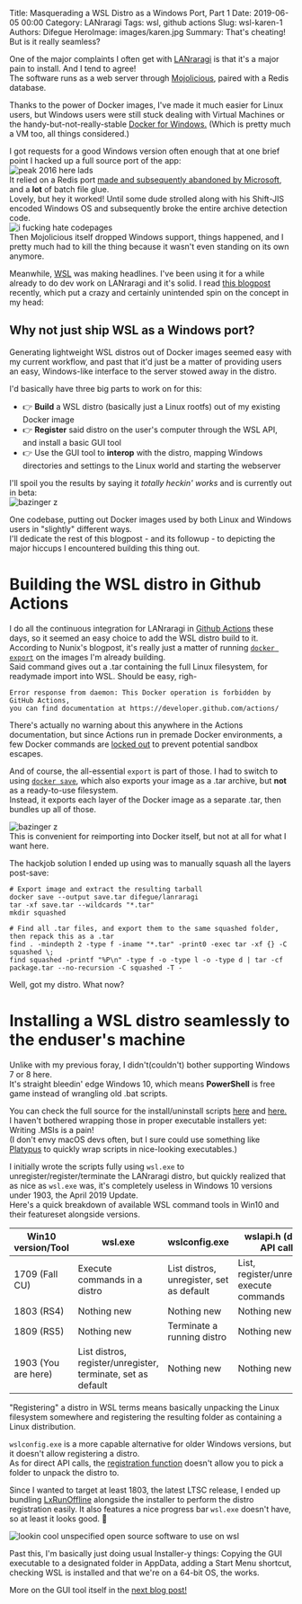 Title: Masquerading a WSL Distro as a Windows Port, Part 1
Date: 2019-06-05 00:00
Category: LANraragi
Tags: wsl, github actions
Slug: wsl-karen-1
Authors: Difegue
HeroImage: images/karen.jpg
Summary: That's cheating! But is it really seamless?

One of the major complaints I often get with [LANraragi](https://github.com/Difegue/LANraragi) is that it's a major pain to install. And I tend to agree!  
The software runs as a web server through [Mojolicious](http://mojolicious.org), paired with a Redis database.  

Thanks to the power of Docker images, I've made it much easier for Linux users, but Windows users were still stuck dealing with Virtual Machines or the handy-but-not-really-stable [Docker for Windows.](https://docs.docker.com/docker-for-windows/) (Which is pretty much a VM too, all things considered.)  

I got requests for a good Windows version often enough that at one brief point I hacked up a full source port of the app:  
![peak 2016 here lads]({static}/images/quickstarter.jpg)  
It relied on a Redis port [made and subsequently abandoned by Microsoft](https://github.com/microsoftarchive/redis), and a **lot** of batch file glue.  
Lovely, but hey it worked! Until some dude strolled along with his Shift-JIS encoded Windows OS and subsequently broke the entire archive detection code.  
![i fucking hate codepages]({static}/images/coolmeme.jpg)  
Then Mojolicious itself dropped Windows support, things happened, and I pretty much had to kill the thing because it wasn't even standing on its own anymore.  

Meanwhile, [WSL](https://docs.microsoft.com/en-us/windows/wsl/about) was making headlines. I've been using it for a while already to do dev work on LANraragi and it's solid. I read [this blogpost](https://medium.com/@hoxunn/wsl-docker-custom-distro-2-0-730fd97fe72e) recently, which put a crazy and certainly unintended spin on the concept in my head:  

## Why not just ship WSL as a Windows port?

Generating lightweight WSL distros out of Docker images seemed easy with my current workflow, and past that it'd just be a matter of providing users an easy, Windows-like interface to the server stowed away in the distro.  

I'd basically have three big parts to work on for this:  

* 👉 **Build** a WSL distro (basically just a Linux rootfs) out of my existing Docker image  
* 👉 **Register** said distro on the user's computer through the WSL API, and install a basic GUI tool  
* 👉 Use the GUI tool to **interop** with the distro, mapping Windows directories and settings to the Linux world and starting the webserver  

I'll spoil you the results by saying it _totally heckin' works_ and is currently out in beta:  
![bazinger z]({static}/images/karen.jpg)  

One codebase, putting out Docker images used by both Linux and Windows users in "slightly" different ways.  
I'll dedicate the rest of this blogpost - and its followup - to depicting the major hiccups I encountered building this thing out.

# Building the WSL distro in Github Actions  

I do all the continuous integration for LANraragi in [Github Actions](https://github.com/features/actions) these days, so it seemed an easy choice to add the WSL distro build to it.  
According to Nunix's blogpost, it's really just a matter of running [`docker export`](https://docs.docker.com/engine/reference/commandline/export/) on the images I'm already building.  
Said command gives out a .tar containing the full Linux filesystem, for readymade import into WSL. Should be easy, righ-
~~~~
Error response from daemon: This Docker operation is forbidden by GitHub Actions,
you can find documentation at https://developer.github.com/actions/
~~~~
There's actually no warning about this anywhere in the Actions documentation, but since Actions run in premade Docker environments, a few Docker commands are [locked out](https://github.com/actions/docker/issues/7#issuecomment-459808907) to prevent potential sandbox escapes.  

And of course, the all-essential `export` is part of those. I had to switch to using [`docker save`](https://docs.docker.com/engine/reference/commandline/save/), which also exports your image as a .tar archive, but **not** as a ready-to-use filesystem.  
Instead, it exports each layer of the Docker image as a separate .tar, then bundles up all of those.  

![bazinger z]({static}/images/export_vs_save.png)  
This is convenient for reimporting into Docker itself, but not at all for what I want here.  

The hackjob solution I ended up using was to manually squash all the layers post-save:  

~~~~
# Export image and extract the resulting tarball
docker save --output save.tar difegue/lanraragi
tar -xf save.tar --wildcards "*.tar"
mkdir squashed

# Find all .tar files, and export them to the same squashed folder, then repack this as a .tar
find . -mindepth 2 -type f -iname "*.tar" -print0 -exec tar -xf {} -C squashed \; 
find squashed -printf "%P\n" -type f -o -type l -o -type d | tar -cf package.tar --no-recursion -C squashed -T -
~~~~  

Well, got my distro. What now?

# Installing a WSL distro seamlessly to the enduser's machine

Unlike with my previous foray, I didn't(couldn't) bother supporting Windows 7 or 8 here.  
It's straight bleedin' edge Windows 10, which means **PowerShell** is free game instead of wrangling old .bat scripts.  

You can check the full source for the install/uninstall scripts [here](https://github.com/Difegue/Karen/blob/master/Karen/Karen-Installer.ps1)  and [here.](https://github.com/Difegue/Karen/blob/master/Karen/Karen-Uninstaller.ps1)  
I haven't bothered wrapping those in proper executable installers yet: Writing .MSIs is a pain!  
(I don't envy macOS devs often, but I sure could use something like [Platypus](https://sveinbjorn.org/platypus) to quickly wrap scripts in nice-looking executables.)

I initially wrote the scripts fully using `wsl.exe` to unregister/register/terminate the LANraragi distro, but quickly realized that as nice as `wsl.exe` was, it's completely useless in Windows 10 versions under 1903, the April 2019 Update.  
Here's a quick breakdown of available WSL command tools in Win10 and their featureset alongside versions.  

| Win10 version/Tool  | wsl.exe                                                      | wslconfig.exe                            | wslapi.h (direct API call)                  | lxrun                                   |
|---------------------|--------------------------------------------------------------|------------------------------------------|---------------------------------------------|-----------------------------------------|
| 1709 (Fall CU)      | Execute commands in a distro                                 | List distros, unregister, set as default | List, register/unregister, execute commands | (Ubuntu only) Install/Uninstall, Update |
| 1803 (RS4)          | Nothing new                                                  | Nothing new                              | Nothing new                                 | Dead                                    |
| 1809 (RS5)          | Nothing new                                                  | Terminate a running distro               | Nothing new                                 | Dead                                    |
| 1903 (You are here) | List distros, register/unregister, terminate, set as default | Nothing new                              | Nothing new                                 | Dead                                    |  

"Registering" a distro in WSL terms means basically unpacking the Linux filesystem somewhere and registering the resulting folder as containing a Linux distribution.  

`wslconfig.exe` is a more capable alternative for older Windows versions, but it doesn't allow registering a distro.  
As for direct API calls, the [registration function](https://docs.microsoft.com/en-us/windows/desktop/api/wslapi/nf-wslapi-wslregisterdistribution) doesn't allow you to pick a folder to unpack the distro to.  

Since I wanted to target at least 1803, the latest LTSC release, I ended up bundling [LxRunOffline](https://github.com/DDoSolitary/LxRunOffline) alongside the installer to perform the distro registration easily. It also features a nice progress bar `wsl.exe` doesn't have, so at least it looks good. 👀  

![lookin cool unspecified open source software to use on wsl]({static}/images/ps.png)  

Past this, I'm basically just doing usual Installer-y things: Copying the GUI executable to a designated folder in AppData, adding a Start Menu shortcut, checking WSL is installed and that we're on a 64-bit OS, the works.

More on the GUI tool itself in the [next blog post!]({static}/wsl-karen-2.html)
